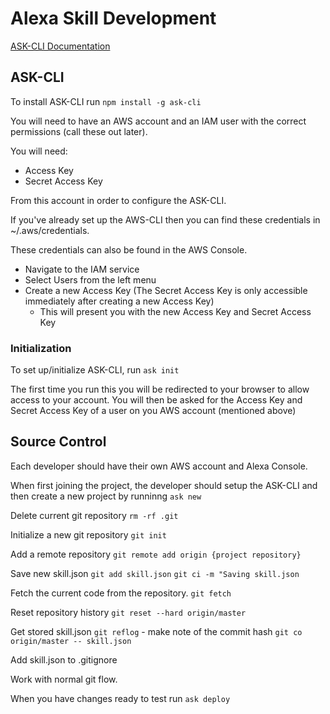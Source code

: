 # Alexa Skill Development

[ASK-CLI Documentation](https://developer.amazon.com/en-US/docs/alexa/smapi/quick-start-alexa-skills-kit-command-line-interface.html)

## ASK-CLI

To install ASK-CLI run
`npm install -g ask-cli`

You will need to have an AWS account and an IAM user with the correct permissions (call these out later).

You will need:
- Access Key
- Secret Access Key

From this account in order to configure the ASK-CLI.

If you've already set up the AWS-CLI then you can find these credentials in ~/.aws/credentials.

These credentials can also be found in the AWS Console.
- Navigate to the IAM service
- Select Users from the left menu
- Create a new Access Key (The Secret Access Key is only accessible immediately after creating a new Access Key)
	- This will present you with the new Access Key and Secret Access Key

### Initialization

To set up/initialize ASK-CLI, run
`ask init`

The first time you run this you will be redirected to your browser to allow access to your account.
You will then be asked for the Access Key and Secret Access Key of a user on you AWS account (mentioned above)

## Source Control

Each developer should have their own AWS account and Alexa Console.

When first joining the project, the developer should setup the ASK-CLI and then create a new project by runninng
`ask new`  

Delete current git repository
`rm -rf .git`

Initialize a new git repository
`git init`

Add a remote repository
`git remote add origin {project repository}`

Save new skill.json
`git add skill.json`
`git ci -m "Saving skill.json`

Fetch the current code from the repository.
`git fetch`

Reset repository history
`git reset --hard origin/master`

Get stored skill.json
`git reflog` - make note of the commit hash
`git co origin/master -- skill.json`

Add skill.json to .gitignore

Work with normal git flow.

When you have changes ready to test run
`ask deploy`

